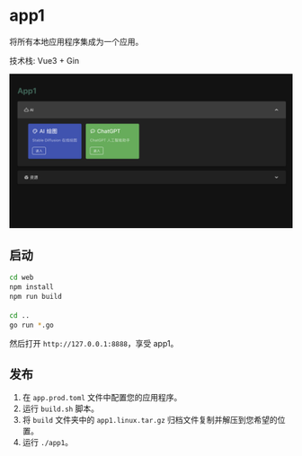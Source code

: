 # app1

将所有本地应用程序集成为一个应用。

技术栈: Vue3 + Gin

![Preivew](https://raw.githubusercontent.com/tsunhua/app1/main/preview.png)

## 启动

```bash
cd web
npm install
npm run build

cd ..
go run *.go
```

然后打开 `http://127.0.0.1:8888`，享受 app1。

## 发布

1. 在 `app.prod.toml` 文件中配置您的应用程序。
2. 运行 `build.sh` 脚本。
3. 将 `build` 文件夹中的 `app1.linux.tar.gz` 归档文件复制并解压到您希望的位置。
4. 运行 `./app1`。
